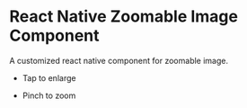 # React Native Zoomable Image Component

A customized react native component for zoomable image.

- Tap to enlarge

- Pinch to zoom
